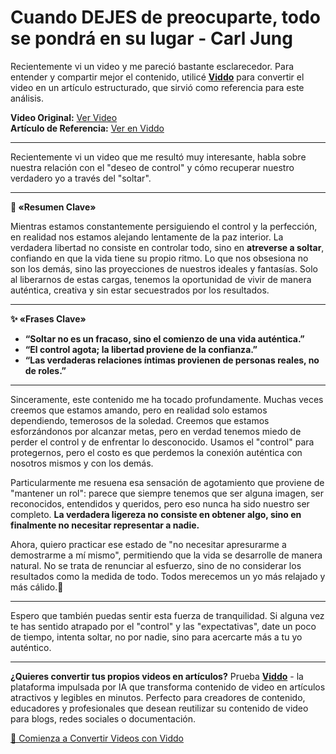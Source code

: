 # Cuando DEJES de preocuparte, todo se pondrá en su lugar - Carl Jung

Recientemente vi un video y me pareció bastante esclarecedor. Para entender y compartir mejor el contenido, utilicé **[Viddo](https://viddo.pro/)** para convertir el video en un artículo estructurado, que sirvió como referencia para este análisis.

**Video Original:** [Ver Video](https://www.youtube.com/watch?v=MnpETYt2T-A)  
**Artículo de Referencia:** [Ver en Viddo](https://viddo.pro/zh/video-result/6b581217-4eff-4b12-b8a7-7cfd6b48be20)

---

Recientemente vi un video que me resultó muy interesante, habla sobre nuestra relación con el "deseo de control" y cómo recuperar nuestro verdadero yo a través del "soltar".

---

**🌱 «Resumen Clave»**

Mientras estamos constantemente persiguiendo el control y la perfección, en realidad nos estamos alejando lentamente de la paz interior. La verdadera libertad no consiste en controlar todo, sino en **atreverse a soltar**, confiando en que la vida tiene su propio ritmo. Lo que nos obsesiona no son los demás, sino las proyecciones de nuestros ideales y fantasías. Solo al liberarnos de estas cargas, tenemos la oportunidad de vivir de manera auténtica, creativa y sin estar secuestrados por los resultados.

---

**✨ «Frases Clave»**

- **“Soltar no es un fracaso, sino el comienzo de una vida auténtica.”**
- **“El control agota; la libertad proviene de la confianza.”**
- **“Las verdaderas relaciones íntimas provienen de personas reales, no de roles.”**

---

Sinceramente, este contenido me ha tocado profundamente. Muchas veces creemos que estamos amando, pero en realidad solo estamos dependiendo, temerosos de la soledad. Creemos que estamos esforzándonos por alcanzar metas, pero en verdad tenemos miedo de perder el control y de enfrentar lo desconocido. Usamos el "control" para protegernos, pero el costo es que perdemos la conexión auténtica con nosotros mismos y con los demás.

Particularmente me resuena esa sensación de agotamiento que proviene de "mantener un rol": parece que siempre tenemos que ser alguna imagen, ser reconocidos, entendidos y queridos, pero eso nunca ha sido nuestro ser completo. **La verdadera ligereza no consiste en obtener algo, sino en finalmente no necesitar representar a nadie.**

Ahora, quiero practicar ese estado de "no necesitar apresurarme a demostrarme a mí mismo", permitiendo que la vida se desarrolle de manera natural. No se trata de renunciar al esfuerzo, sino de no considerar los resultados como la medida de todo. Todos merecemos un yo más relajado y más cálido.🌿

---

Espero que también puedas sentir esta fuerza de tranquilidad. Si alguna vez te has sentido atrapado por el "control" y las "expectativas", date un poco de tiempo, intenta soltar, no por nadie, sino para acercarte más a tu yo auténtico.

---

**¿Quieres convertir tus propios videos en artículos?** Prueba **[Viddo](https://viddo.pro/)** - la plataforma impulsada por IA que transforma contenido de video en artículos atractivos y legibles en minutos. Perfecto para creadores de contenido, educadores y profesionales que desean reutilizar su contenido de video para blogs, redes sociales o documentación.

[🚀 Comienza a Convertir Videos con Viddo](https://viddo.pro/)